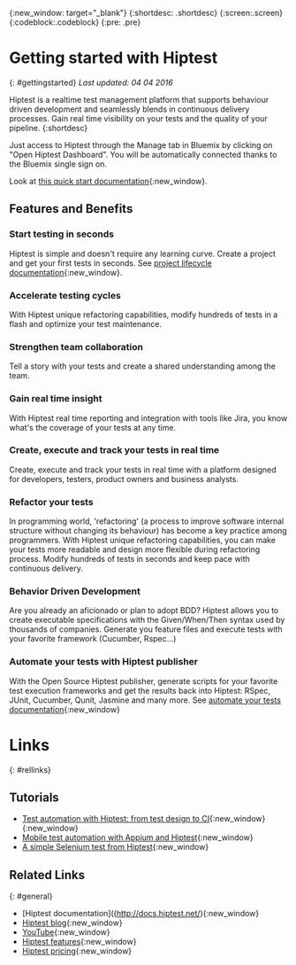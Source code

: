 {:new_window: target="_blank"}
{:shortdesc: .shortdesc}
{:screen:.screen}
{:codeblock:.codeblock}
{:pre: .pre}

# Getting started with Hiptest
{: #gettingstarted}
*Last updated: 04 04 2016*

Hiptest is a realtime test management platform that supports behaviour driven development and seamlessly blends in continuous delivery processes. Gain real time visibility on your tests and the quality of your pipeline.
{:shortdesc}

Just access to Hiptest through the Manage tab in Bluemix by clicking on "Open Hiptest Dashboard". You will be automatically connected thanks to the Bluemix single sign on.

Look at [this quick start documentation](http://docs.hiptest.net/get-started/){:new_window}. 

## Features and Benefits

### Start testing in seconds

Hiptest is simple and doesn't require any learning curve. Create a project and get your first tests in seconds. See [project lifecycle documentation](http://docs.hiptest.net/create-import-and-delete/){:new_window}.

### Accelerate testing cycles

With Hiptest unique refactoring capabilities, modify hundreds of tests in a flash and optimize your test maintenance.

### Strengthen team collaboration

Tell a story with your tests and create a shared understanding among the team.

### Gain real time insight

With Hiptest real time reporting and integration with tools like Jira, you know what's the coverage of your tests at any time.

### Create, execute and track your tests in real time

Create, execute and track your tests in real time with a platform designed for developers, testers, product owners and business analysts.

### Refactor your tests

In programming world, 'refactoring' (a process to improve software internal structure without changing its behaviour) has become a key practice among programmers. With Hiptest unique refactoring capabilities, you can make your tests more readable and design more flexible during refactoring process. Modify hundreds of tests in seconds and keep pace with continuous delivery.

### Behavior Driven Development

Are you already an aficionado or plan to adopt BDD? Hiptest allows you to create executable specifications with the Given/When/Then syntax used by thousands of companies. Generate you feature files and execute tests with your favorite framework (Cucumber, Rspec...)

### Automate your tests with Hiptest publisher

With the Open Source Hiptest publisher, generate scripts for your favorite test execution frameworks and get the results back into Hiptest: RSpec, JUnit, Cucumber, Qunit, Jasmine and many more. See [automate your tests documentation](http://docs.hiptest.net/automate-your-tests){:new_window}

# Links
{: #rellinks}
## Tutorials

* [Test automation with Hiptest: from test design to CI](http://blog.hiptest.net/2016/01/25/test-automation-with-hiptest-from-test-design-to-ci){:new_window}{:new_window}
* [Mobile test automation with Appium and Hiptest](http://blog.hiptest.net/2015/12/18/mobile-test-automation-with-appium-and-hiptest/){:new_window}
* [A simple Selenium test from Hiptest](http://blog.hiptest.net/2015/10/30/tutorial-a-simple-selenium-test-from-hiptest/){:new_window}

## Related Links
{: #general}

* [Hiptest documentation]((http://docs.hiptest.net/){:new_window}
* [Hiptest blog](http://blog.hiptest.net/){:new_window}
* [YouTube](https://www.youtube.com/channel/UCx8MFcFrl8tUbfrXSAPDnLw){:new_window}
* [Hiptest features](https://hiptest.net/features){:new_window}
* [Hiptest pricing](https://hiptest.net/pricing){:new_window}
